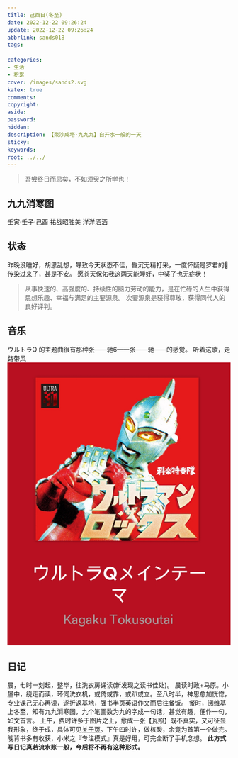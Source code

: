 ```yaml
---
title: 己酉日(冬至)
date: 2022-12-22 09:26:24
update: 2022-12-22 09:26:24
abbrlink: sands018
tags:

categories:
- 生活
- 积累
cover: /images/sands2.svg
katex: true
comments:
copyright:
aside: 
password:
hidden:
description: 【聚沙成塔·九九九】白开水一般的一天
sticky: 
keywords:
root: ../../
---
```


> 吾尝终日而思矣，不如须臾之所学也！

## 九九消寒图
壬寅·壬子·己酉
祐战昭胜美 洋洋洒洒
## 状态
昨晚没睡好，胡思乱想，导致今天状态不佳，昏沉无精打采，一度怀疑是罗君的🤧传染过来了，甚是不安。
愿苍天保佑我这两天能睡好，中奖了也无症状！
> 从事快速的、高强度的、持续性的脑力劳动的能力，是在忙碌的人生中获得思想乐趣、幸福与满足的主要源泉。
> 次要源泉是获得尊敬，获得同代人的良好评判。

## 音乐
ウルトラQ  的主题曲很有那种张——驰6——张——驰——的感觉。
听着这歌，走路带风
![](../../../images/20221012/Screenshot_2022-12-23-09-58-47-347-edit_com.spotify.music.jpg)
## 日记
晨，七时一刻起，整毕，往洗衣房诵读(新发现之读书佳处)。
晨读时政+马原。小屋中，绕走而读，环伺洗衣机，或倚或靠，或趴或立。至八时半，神思愈加恍惚，专业课己无心再读，遂折返基地，强书半页英语作文而后往餐饭。
餐时，阅维基上冬至，知有九九消寒图，九个笔画数为九的字成一句话，甚觉有趣，便作一句，如文首言。
上午，费时许多于图片之上，愈成一张【瓦照】既不真实，又可征显我形象，终于成，具体可见[关于页](/about)。下午四时许，做核酸，余竟为首第一个做完。
晚背书多有收获，小米之『专注模式』真是好用，可完全断了手机念想。
**此方式写日记真若流水账一般，今后将不再有这种形式。**
